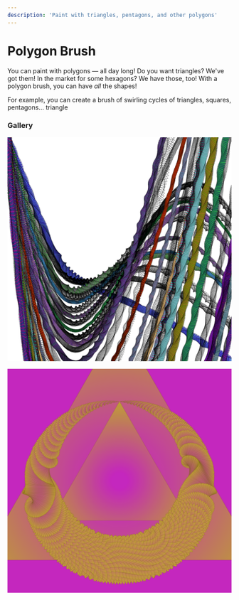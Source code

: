 ```yaml
---
description: 'Paint with triangles, pentagons, and other polygons'
---
```


# Polygon Brush

You can paint with polygons — all day long! Do you want triangles? We've got them! In the market for some hexagons? We have those, too! With a polygon brush, you can have _all_ the shapes!

For example, you can create a brush of swirling cycles of triangles, squares, pentagons... triangle

### Gallery

![](../../../../.gitbook/assets/bc1c6d.png)

![](../../../../.gitbook/assets/abede0.png)

